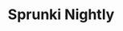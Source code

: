 ---
slug: sprunki-nightly
title: Sprunki Nightly
description: "Sprunki Nightly is an exciting online game. Play for free directly in your browser!"
icon: /images/popular_mods/Sprunki Nightly.png
url: https://wowtbc.net/sprunkin/sprunki-nightly/index.html
previewImage: /images/popular_mods/Sprunki Nightly.png
type: popular mods

# SEO配置
seo:
  title: "Sprunki Nightly - Play Free Online Game | Fun Browser Games"
  description: "Sprunki Nightly - Play this fun online game for free in your browser. No download required!"
  ogImage: "/images/popular_mods/Sprunki Nightly.png"
  keywords: "sprunki-nightly, online game, browser game, free game, popular mods game, play online"

videoUrls:
  - https://www.youtube.com/embed/example1
  - https://www.youtube.com/embed/example2

whyPlay:
  title: "Why Play Sprunki Nightly?"
  items:
    - "Immersive Gameplay: Sprunki Nightly offers an engaging and immersive gaming experience that will keep you entertained for hours"
    - "Challenging Levels: Test your skills with increasingly difficult challenges and obstacles"
    - "Beautiful Graphics: Enjoy stunning visuals and smooth animations that bring the game world to life"
    - "Regular Updates: New content and features are added regularly to keep the game fresh and exciting"
    - "Free to Play: Experience all the fun without spending a penny"
    - "Community Features: Connect with other players, share strategies, and compete for high scores"
    - "Cross-Platform: Play on any device with a web browser, no downloads required"

features:
  title: "Key Features of Sprunki Nightly"
  image: "/images/popular_mods/Sprunki Nightly.png"
  items:
    - "Intuitive Controls: Easy to learn controls make Sprunki Nightly accessible for players of all skill levels"
    - "Multiple Game Modes: Enjoy various gameplay options that provide different challenges and experiences"
    - "Character Customization: Personalize your gaming experience with unique characters and items"
    - "Achievement System: Complete special tasks to earn rewards and recognition"
    - "Leaderboards: Compete with players worldwide and see who can achieve the highest scores"

characteristics:
  title: "Game Characteristics"
  image: "/images/popular_mods/Sprunki Nightly.png"
  items:
    - "Genre: Popular mods game with elements of strategy and skill"
    - "Difficulty: Suitable for both casual gamers and those seeking a challenge"
    - "Play Time: Quick sessions or extended gameplay, depending on your preference"
    - "Art Style: Vibrant and engaging visuals that enhance the gaming experience"
    - "Sound Design: Immersive audio that complements the gameplay perfectly"

info: "Sprunki Nightly is an exciting online game that offers players a unique and engaging gaming experience. With its intuitive controls, stunning visuals, and challenging gameplay, Sprunki Nightly provides hours of entertainment for players of all ages and skill levels. Whether you're looking for a quick gaming session during a break or an extended play session, Sprunki Nightly delivers an immersive experience that will keep you coming back for more. The game features multiple levels of increasing difficulty, ensuring that players are constantly challenged as they progress. With regular updates adding new content and features, Sprunki Nightly remains fresh and exciting, providing endless entertainment options for its growing community of players."

howToPlayIntro: "Welcome to Sprunki Nightly! This guide will walk you through the basics and help you master the game. Whether you're a beginner or looking to improve your skills, these tips and instructions will enhance your gaming experience."

howToPlaySteps:
  - title: "Getting Started"
    description: "Begin your Sprunki Nightly adventure by familiarizing yourself with the controls. Use your keyboard or mouse to navigate through the game interface. The tutorial will guide you through the basic mechanics and help you understand the objectives."
  - title: "Understanding the Objectives"
    description: "In Sprunki Nightly, your main goal is to progress through levels by completing specific objectives. Each level presents unique challenges that require different strategies and approaches."
  - title: "Mastering the Controls"
    description: "Practice using the controls to improve your precision and reaction time. Sprunki Nightly requires quick reflexes and strategic thinking to overcome obstacles and defeat opponents."
  - title: "Utilizing Power-ups"
    description: "Collect power-ups throughout the game to enhance your abilities and overcome difficult challenges. Each power-up offers unique advantages that can be crucial for success."
  - title: "Developing Strategies"
    description: "As you progress in Sprunki Nightly, develop effective strategies for different scenarios. Analyze patterns, anticipate challenges, and adapt your approach to maximize your performance."

faq:
  title: "Frequently Asked Questions about Sprunki Nightly"
  items:
    - question: "Is Sprunki Nightly free to play?"
      answer: "Yes, Sprunki Nightly is completely free to play directly in your web browser. No downloads or purchases are required to enjoy the full game experience."
    - question: "Can I play Sprunki Nightly on mobile devices?"
      answer: "Yes, Sprunki Nightly is optimized for both desktop and mobile play. You can enjoy the game on any device with a web browser and internet connection."
    - question: "Are there any in-game purchases?"
      answer: "While Sprunki Nightly is free to play, there may be optional in-game purchases available for cosmetic items or additional features that don't affect core gameplay."
    - question: "How often is Sprunki Nightly updated?"
      answer: "The developers regularly update Sprunki Nightly with new content, features, and improvements based on player feedback and game performance."
    - question: "Can I play Sprunki Nightly offline?"
      answer: "Currently, Sprunki Nightly requires an internet connection to play as it's a browser-based online game."
    - question: "Is Sprunki Nightly suitable for children?"
      answer: "Yes, Sprunki Nightly is designed to be family-friendly and suitable for players of all ages."
    - question: "How do I report bugs or issues?"
      answer: "If you encounter any problems while playing Sprunki Nightly, you can report them through the game's support page or contact the developers directly through their website."
    - question: "Still Have Questions?"
      answer: "If you have additional questions about Sprunki Nightly that aren't covered in this FAQ, please visit our support center or contact our customer service team for assistance."
---